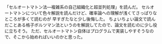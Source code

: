 「セルオートマトン法―複雑系の自己組織化と超並列処理」を読んだ。
セルオートマトンについて色々解説を読んだけど、確率論への理解が浅くてさっぱりなところが多くて読むのが
早すぎたなと少し後悔した。
ちょいちょい論文で読んだことある格子ボルツマン法というのを解説してたので、論文を読むのに少し役に立ちそう。
ただ、セルオートマトン自体はプログラムで実装しやすそうなので、そこから始めればいいのかと思った。
